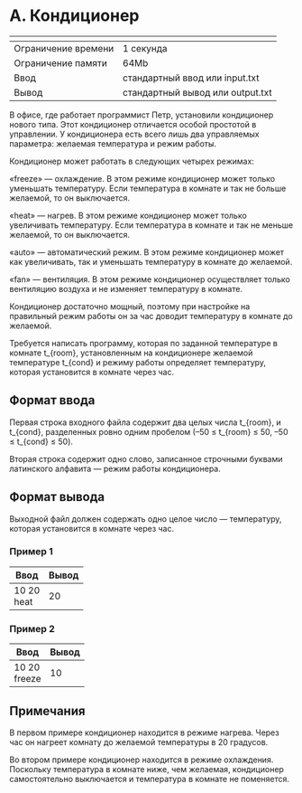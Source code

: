 # A. Кондиционер
| <!-- -->            | <!-- -->                         |
|:--------------------|:---------------------------------|
| Ограничение времени | 1 секунда                        |
| Ограничение памяти  | 64Mb                             |
| Ввод                | стандартный ввод или input.txt   |
| Вывод               | стандартный вывод или output.txt |

В офисе, где работает программист Петр, установили кондиционер нового типа. Этот кондиционер отличается особой простотой в управлении. У кондиционера есть всего лишь два управляемых параметра: желаемая температура и режим работы.

Кондиционер может работать в следующих четырех режимах:

«freeze» — охлаждение. В этом режиме кондиционер может только уменьшать температуру. Если температура в комнате и так не больше желаемой, то он выключается.

«heat» — нагрев. В этом режиме кондиционер может только увеличивать температуру. Если температура в комнате и так не меньше желаемой, то он выключается.

«auto» — автоматический режим. В этом режиме кондиционер может как увеличивать, так и уменьшать температуру в комнате до желаемой.

«fan» — вентиляция. В этом режиме кондиционер осуществляет только вентиляцию воздуха и не изменяет температуру в комнате.

Кондиционер достаточно мощный, поэтому при настройке на правильный режим работы он за час доводит температуру в комнате до желаемой.

Требуется написать программу, которая по заданной температуре в комнате t_{room}, установленным на кондиционере желаемой температуре t_{cond} и режиму работы определяет температуру, которая установится в комнате через час.

## Формат ввода
Первая строка входного файла содержит два целых числа t_{room}, и t_{cond}, разделенных ровно одним пробелом (–50 ≤ t_{room} ≤ 50, –50 ≤ t_{cond} ≤ 50).

Вторая строка содержит одно слово, записанное строчными буквами латинского алфавита — режим работы кондиционера.

## Формат вывода
Выходной файл должен содержать одно целое число — температуру, которая установится в комнате через час.

### Пример 1
| Ввод            | Вывод |
|-----------------|-------|
| 10  20 <br>heat | 20    |
### Пример 2
| Ввод             | Вывод |
|------------------|-------|
| 10 20 <br>freeze | 10    |
## Примечания
В первом примере кондиционер находится в режиме нагрева. Через час он нагреет комнату до желаемой температуры в 20 градусов.

Во втором примере кондиционер находится в режиме охлаждения. Поскольку температура в комнате ниже, чем желаемая, кондиционер самостоятельно выключается и температура в комнате не поменяется.